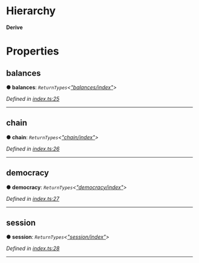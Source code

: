 

# Hierarchy

**Derive**

# Properties

<a id="balances"></a>

##  balances

**● balances**: *`ReturnTypes`<[&quot;balances/index&quot;](../modules/_balances_index_.md)>*

*Defined in [index.ts:25](https://github.com/polkadot-js/api/blob/48cb2d0/packages/api-derive/src/index.ts#L25)*

___
<a id="chain"></a>

##  chain

**● chain**: *`ReturnTypes`<[&quot;chain/index&quot;](../modules/_chain_index_.md)>*

*Defined in [index.ts:26](https://github.com/polkadot-js/api/blob/48cb2d0/packages/api-derive/src/index.ts#L26)*

___
<a id="democracy"></a>

##  democracy

**● democracy**: *`ReturnTypes`<[&quot;democracy/index&quot;](../modules/_democracy_index_.md)>*

*Defined in [index.ts:27](https://github.com/polkadot-js/api/blob/48cb2d0/packages/api-derive/src/index.ts#L27)*

___
<a id="session"></a>

##  session

**● session**: *`ReturnTypes`<[&quot;session/index&quot;](../modules/_session_index_.md)>*

*Defined in [index.ts:28](https://github.com/polkadot-js/api/blob/48cb2d0/packages/api-derive/src/index.ts#L28)*

___

